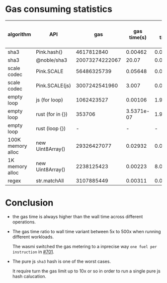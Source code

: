 # Gas consuming statistics

| algorithm         | API              | gas            | gas time(s) | wall time(s) | iter/s (gas time) | iter/s (wall time) | gas time / wall time |
| ----------------- | ---------------- | -------------- | ----------- | ------------ | ----------------- | ------------------ | -------------------- |
| sha3              | Pink.hash()      | 4617812840     | 0.00462     | 0.0002987    | 216.5             | 3347               | 15.46x               |
| sha3              | @noble/sha3      | 20073274222067 | 20.07       | 0.053905     | 0.049             | 18.55              | 372.37x              |
| scale codec       | Pink.SCALE       | 56486325739    | 0.05648     | 0.007185     | -                 | -                  | 7.86x                |
| scale codec       | Pink.SCALE(js)   | 3007242541960  | 3.007       | 0.03376      | -                 | -                  | 89.07x               |
| empty loop        | js (for loop)    | 1062423527     | 0.00106     | 1.91e-06     | -                 | -                  | 556.18x              |
| empty loop        | rust (for in {}) | 353706         | 3.5371e-07  | 1.91e-06     | -                 | -                  | 9.69x                |
| empty loop        | rust (loop {})   | -              | -           | -            | -                 | -                  | 5.25x                |
| 100K memory alloc | new Uint8Array() | 29326427077    | 0.02932     | 0.002782     | 34.106            | 359.45             | 10.54x               |
| 1K memory alloc   | new Uint8Array() | 2238125423     | 0.00223     | 8.045e-05    | 448.43            | 12430.08           | 27.82x               |
| regex             | str.matchAll     | 3107885449     | 0.00311     | 0.000182     | -                 | -                  | 17.08x               |

# Conclusion

- the gas time is always higher than the wall time across different operations.
- The gas time ratio to wall time variant between 5x to 500x when running different workloads.

  The wasmi switched the gas metering to a inprecise way `one fuel per instruction` in [#701](https://github.com/paritytech/wasmi/pull/705).
- The pure js `sha3` hash is one of the worst cases.

  It require turn the gas limit up to 10x or so in order to run a single pure js hash calucation.

